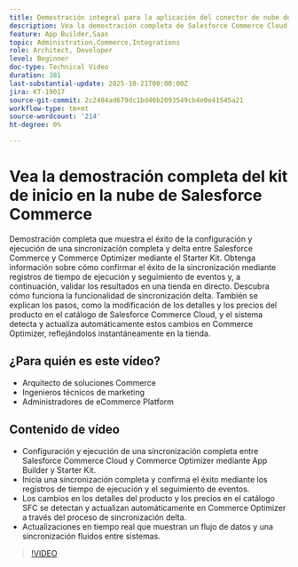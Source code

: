 ```yaml
---
title: Demostración integral para la aplicación del conector de nube de Salesforce Commerce
description: Vea la demostración completa de Salesforce Commerce Cloud con Adobe Commerce Optimizer.
feature: App Builder,Saas
topic: Administration,Commerce,Integrations
role: Architect, Developer
level: Beginner
doc-type: Technical Video
duration: 381
last-substantial-update: 2025-10-21T00:00:00Z
jira: KT-19017
source-git-commit: 2c2484ad679dc1bd46b2093549cb4e0e41545a21
workflow-type: tm+mt
source-wordcount: '214'
ht-degree: 0%

---
```



# Vea la demostración completa del kit de inicio en la nube de Salesforce Commerce

Demostración completa que muestra el éxito de la configuración y ejecución de una sincronización completa y delta entre Salesforce Commerce y Commerce Optimizer mediante el Starter Kit. Obtenga información sobre cómo confirmar el éxito de la sincronización mediante registros de tiempo de ejecución y seguimiento de eventos y, a continuación, validar los resultados en una tienda en directo. Descubra cómo funciona la funcionalidad de sincronización delta. También se explican los pasos, como la modificación de los detalles y los precios del producto en el catálogo de Salesforce Commerce Cloud, y el sistema detecta y actualiza automáticamente estos cambios en Commerce Optimizer, reflejándolos instantáneamente en la tienda.

## ¿Para quién es este vídeo?

* Arquitecto de soluciones Commerce
* Ingenieros técnicos de marketing
* Administradores de eCommerce Platform

## Contenido de vídeo

* Configuración y ejecución de una sincronización completa entre Salesforce Commerce Cloud y Commerce Optimizer mediante App Builder y Starter Kit.
* Inicia una sincronización completa y confirma el éxito mediante los registros de tiempo de ejecución y el seguimiento de eventos.
* Los cambios en los detalles del producto y los precios en el catálogo SFC se detectan y actualizan automáticamente en Commerce Optimizer a través del proceso de sincronización delta.
* Actualizaciones en tiempo real que muestran un flujo de datos y una sincronización fluidos entre sistemas.

>[!VIDEO](https://video.tv.adobe.com/v/3476082?learn=on)
